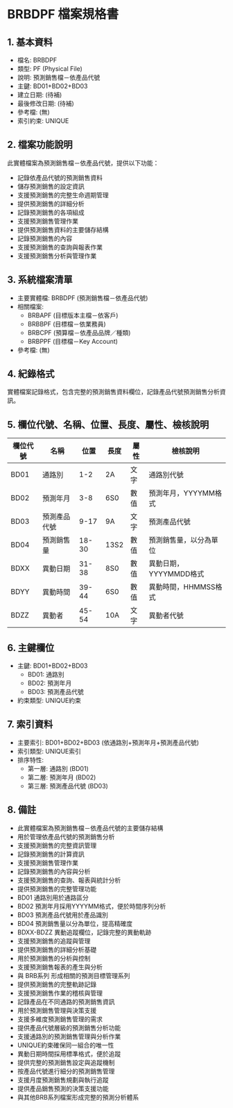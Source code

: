 # BRBDPF 檔案規格書

## 1. 基本資料
- 檔名: BRBDPF
- 類型: PF (Physical File)
- 說明: 預測銷售檔－依產品代號
- 主鍵: BD01+BD02+BD03
- 建立日期: (待補)
- 最後修改日期: (待補)
- 參考檔: (無)
- 索引約束: UNIQUE

## 2. 檔案功能說明
此實體檔案為預測銷售檔－依產品代號，提供以下功能：
- 記錄依產品代號的預測銷售資料
- 儲存預測銷售的設定資訊
- 支援預測銷售的完整生命週期管理
- 提供預測銷售的詳細分析
- 記錄預測銷售的各項組成
- 支援預測銷售管理作業
- 提供預測銷售資料的主要儲存結構
- 記錄預測銷售的內容
- 支援預測銷售的查詢與報表作業
- 支援預測銷售分析與管理作業

## 3. 系統檔案清單
- 主要實體檔: BRBDPF (預測銷售檔－依產品代號)
- 相關檔案: 
  - BRBAPF (目標版本主檔－依客戶)
  - BRBBPF (目標檔－依業務員)
  - BRBCPF (預算檔－依產品品牌／種類)
  - BRBPPF (目標檔－Key Account)
- 參考檔: (無)

## 4. 紀錄格式
實體檔案記錄格式，包含完整的預測銷售資料欄位，記錄產品代號預測銷售分析資訊。

## 5. 欄位代號、名稱、位置、長度、屬性、檢核說明
| 欄位代號 | 名稱 | 位置 | 長度 | 屬性 | 檢核說明 |
|----------|------|------|------|------|----------|
| BD01 | 通路別 | 1-2 | 2A | 文字 | 通路別代號 |
| BD02 | 預測年月 | 3-8 | 6S0 | 數值 | 預測年月，YYYYMM格式 |
| BD03 | 預測產品代號 | 9-17 | 9A | 文字 | 預測產品代號 |
| BD04 | 預測銷售量 | 18-30 | 13S2 | 數值 | 預測銷售量，以分為單位 |
| BDXX | 異動日期 | 31-38 | 8S0 | 數值 | 異動日期，YYYYMMDD格式 |
| BDYY | 異動時間 | 39-44 | 6S0 | 數值 | 異動時間，HHMMSS格式 |
| BDZZ | 異動者 | 45-54 | 10A | 文字 | 異動者代號 |

## 6. 主鍵欄位
- 主鍵: BD01+BD02+BD03
  - BD01: 通路別
  - BD02: 預測年月
  - BD03: 預測產品代號
- 約束類型: UNIQUE約束

## 7. 索引資料
- 主要索引: BD01+BD02+BD03 (依通路別+預測年月+預測產品代號)
- 索引類型: UNIQUE索引
- 排序特性: 
  - 第一層: 通路別 (BD01)
  - 第二層: 預測年月 (BD02)
  - 第三層: 預測產品代號 (BD03)

## 8. 備註
- 此實體檔案為預測銷售檔－依產品代號的主要儲存結構
- 用於管理依產品代號的預測銷售分析
- 支援預測銷售的完整資訊管理
- 記錄預測銷售的計算資訊
- 支援預測銷售管理作業
- 記錄預測銷售的內容與分析
- 支援預測銷售的查詢、報表與統計分析
- 提供預測銷售的完整管理功能
- BD01 通路別用於通路區分
- BD02 預測年月採用YYYYMM格式，便於時間序列分析
- BD03 預測產品代號用於產品識別
- BD04 預測銷售量以分為單位，提高精確度
- BDXX-BDZZ 異動追蹤欄位，記錄完整的異動軌跡
- 支援預測銷售的追蹤與管理
- 提供預測銷售的詳細分析基礎
- 用於預測銷售的分析與控制
- 支援預測銷售報表的產生與分析
- 與 BRB系列 形成相關的預測目標管理系列
- 提供預測銷售的完整軌跡記錄
- 支援預測銷售作業的稽核與管理
- 記錄產品在不同通路的預測銷售資訊
- 用於預測銷售管理與決策支援
- 支援多維度預測銷售管理的需求
- 提供產品代號層級的預測銷售分析功能
- 支援通路別的預測銷售管理與分析作業
- UNIQUE約束確保同一組合的唯一性
- 異動日期時間採用標準格式，便於追蹤
- 提供完整的預測銷售設定與追蹤機制
- 按產品代號進行細分的預測銷售管理
- 支援月度預測銷售規劃與執行追蹤
- 提供產品銷售預測的決策支援功能
- 與其他BRB系列檔案形成完整的預測分析體系 